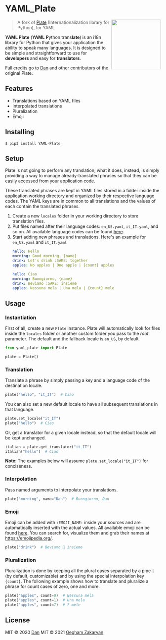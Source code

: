 # YAML_Plate

<img src="https://i.imgur.com/hZcl3uS.png" width="160" align="right">

> A fork of <a href="https://github.com/delivrance/plate">Plate</a> (Internationalization library for Python), for YAML

**YAML Plate** (**YAML** **P**ython trans**late**) is an i18n library for Python that gives your application the ability to
speak many languages. It is designed to be simple and straightforward to use for **developers** and easy for
**translators**.

Full credits go to [Dan](https://github.com/delivrance) and other contributors of the original Plate.

## Features

- Translations based on YAML files
- Interpolated translations
- Pluralization
- Emoji

## Installing

``` shell
$ pip3 install YAML-Plate
```

## Setup

Plate is not going to perform any translation; what it does, instead, is simply providing a way to manage
already-translated phrases so that they can be easily accessed from your application code.

These translated phrases are kept in YAML files stored in a folder inside the application working directory and
organized by their respective language codes. The YAML keys are in common to all translations and the values
of each contain the translated phrases.

1. Create a new `locales` folder in your working directory to store translation files.
2. Put files named after their language codes: `en_US.yaml`, `it_IT.yaml`, and so on. All available language codes can
   be found [here](yaml_plate/languages.py).
3. Start adding new phrases and translations. Here's an example for `en_US.yaml` and `it_IT.yaml`
    ``` yaml
    hello: Hello
    morning: Good morning, {name}
    drink: Let's drink :SAKE: together
    apples: No apples | One apple | {count} apples
    ```
    ``` yaml
    hello: Ciao
    morning: Buongiorno, {name}
    drink: Beviamo :SAKE: insieme
    apples: Nessuna mela | Una mela | {count} mele
    ```

## Usage
 
### Instantiation

First of all, create a new `Plate` instance. Plate will automatically look for files inside the `locales` folder
or another custom folder you pass to the *root* parameter. The default and the fallback locale is `en_US`, by default.

``` python
from yaml_plate import Plate

plate = Plate()
```

### Translation

Translate a phrase by simply passing a key and a language code of the destination locale.

``` python
plate("hello", "it_IT")  # Ciao
```

You can also set a new default locale to have all subsequent translations in that language.

``` python
plate.set_locale("it_IT")
plate("hello")  # Ciao
```

Or, get a translator for a given locale instead, so that the default locale will be kept unchanged.

``` python
italian = plate.get_translator("it_IT")
italian("hello")  # Ciao
```

**Note**: The examples below will assume `plate.set_locale("it_IT")` for conciseness.

### Interpolation

Pass named arguments to interpolate your translations.

``` python
plate("morning", name="Dan")  # Buongiorno, Dan
```

### Emoji

Emoji can be added with `:EMOJI_NAME:` inside your sources and are automatically inserted with the actual values.
All available emoji can be found [here](yaml_plate/emojipedia.py). You can search for, visualize them and grab their
names at https://emojipedia.org/.

``` python
plate("drink")  # Beviamo 🍶 insieme
```

### Pluralization

Pluralization is done by keeping all the plural cases separated by a pipe `|` (by default, customizable) and by using the special interpolation
key `{count}`. The following example shows how to translate and pluralize a phrase for count cases of zero, one and more.

``` python
plate("apples", count=0)  # Nessuna mela
plate("apples", count=1)  # Una mela
plate("apples", count=7)  # 7 mele
```

## License

MIT © 2020 [Dan](https://github.com/delivrance)
MIT © 2021 [Gegham Zakaryan](https://github.com/zakaryan2004)
